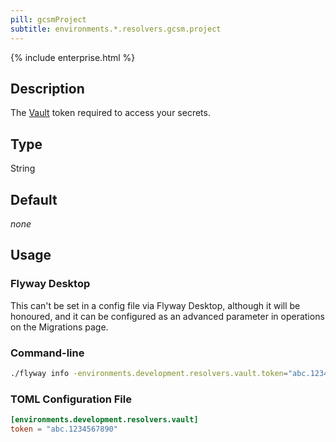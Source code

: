 ```yaml
---
pill: gcsmProject
subtitle: environments.*.resolvers.gcsm.project
---
```


{% include enterprise.html %}

## Description

The [Vault](https://www.vaultproject.io/) token required to access your secrets.

## Type

String

## Default

<i>none</i>

## Usage

### Flyway Desktop

This can't be set in a config file via Flyway Desktop, although it will be honoured, and it can be configured as an advanced parameter in operations on the Migrations page.

### Command-line

```bash
./flyway info -environments.development.resolvers.vault.token="abc.1234567890"
```

### TOML Configuration File

```toml
[environments.development.resolvers.vault]
token = "abc.1234567890"
```
